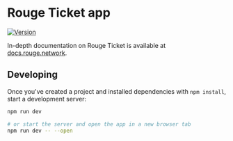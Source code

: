 # Rouge Ticket app

[![Version](https://img.shields.io/npm/v/@rougenetwork/ticket-app)](https://www.npmjs.com/package/@rougenetwork/ticket-app)

In-depth documentation on Rouge Ticket is available at [docs.rouge.network](https://docs.rouge.network/).

## Developing

Once you've created a project and installed dependencies with `npm install`, start a development server:

```bash
npm run dev

# or start the server and open the app in a new browser tab
npm run dev -- --open
```
